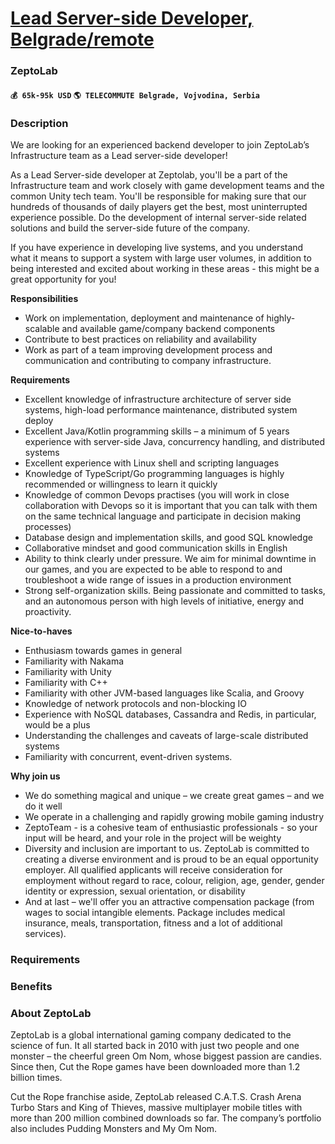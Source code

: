 # [Lead Server-side Developer, Belgrade/remote](https://www.remotewlb.com/apply/lead-server-side-developer-belgrade-remote)  
### ZeptoLab  
#### `💰 65k-95k USD` `🌎 TELECOMMUTE Belgrade, Vojvodina, Serbia`  

### **Description**

We are looking for an experienced backend developer to join ZeptoLab’s Infrastructure team as a Lead server-side developer!

As a Lead Server-side developer at Zeptolab, you'll be a part of the Infrastructure team and work closely with game development teams and the common Unity tech team. You'll be responsible for making sure that our hundreds of thousands of daily players get the best, most uninterrupted experience possible. Do the development of internal server-side related solutions and build the server-side future of the company.

If you have experience in developing live systems, and you understand what it means to support a system with large user volumes, in addition to being interested and excited about working in these areas - this might be a great opportunity for you!

 **Responsibilities**

  * Work on implementation, deployment and maintenance of highly-scalable and available game/company backend components
  * Contribute to best practices on reliability and availability
  * Work as part of a team improving development process and communication and contributing to company infrastructure.

**Requirements**

  * Excellent knowledge of infrastructure architecture of server side systems, high-load performance maintenance, distributed system deploy
  * Excellent Java/Kotlin programming skills – a minimum of 5 years experience with server-side Java, concurrency handling, and distributed systems
  * Excellent experience with Linux shell and scripting languages
  * Knowledge of TypeScript/Go programming languages is highly recommended or willingness to learn it quickly
  * Knowledge of common Devops practises (you will work in close collaboration with Devops so it is important that you can talk with them on the same technical language and participate in decision making processes)
  * Database design and implementation skills, and good SQL knowledge
  * Collaborative mindset and good communication skills in English
  * Ability to think clearly under pressure. We aim for minimal downtime in our games, and you are expected to be able to respond to and troubleshoot a wide range of issues in a production environment
  * Strong self-organization skills. Being passionate and committed to tasks, and an autonomous person with high levels of initiative, energy and proactivity.

**Nice-to-haves**

  * Enthusiasm towards games in general
  * Familiarity with Nakama
  * Familiarity with Unity
  * Familiarity with C++
  * Familiarity with other JVM-based languages like Scalia, and Groovy
  * Knowledge of network protocols and non-blocking IO
  * Experience with NoSQL databases, Cassandra and Redis, in particular, would be a plus
  * Understanding the challenges and caveats of large-scale distributed systems
  * Familiarity with concurrent, event-driven systems.

**Why join us**

  * We do something magical and unique – we create great games – and we do it well
  * We operate in a challenging and rapidly growing mobile gaming industry
  * ZeptoTeam - is a cohesive team of enthusiastic professionals - so your input will be heard, and your role in the project will be weighty
  * Diversity and inclusion are important to us. ZeptoLab is committed to creating a diverse environment and is proud to be an equal opportunity employer. All qualified applicants will receive consideration for employment without regard to race, colour, religion, age, gender, gender identity or expression, sexual orientation, or disability
  * And at last – we'll offer you an attractive compensation package (from wages to social intangible elements. Package includes medical insurance, meals, transportation, fitness and a lot of additional services).

### **Requirements**

###  **Benefits**

###  **About ZeptoLab**

ZeptoLab is a global international gaming company dedicated to the science of fun. It all started back in 2010 with just two people and one monster – the cheerful green Om Nom, whose biggest passion are candies. Since then, Cut the Rope games have been downloaded more than 1.2 billion times.

Cut the Rope franchise aside, ZeptoLab released C.A.T.S. Crash Arena Turbo Stars and King of Thieves, massive multiplayer mobile titles with more than 200 million combined downloads so far. The company’s portfolio also includes Pudding Monsters and My Om Nom.

